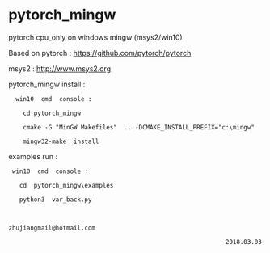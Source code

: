 # pytorch_mingw

  pytorch cpu_only on windows mingw (msys2/win10)

  Based on pytorch :  https://github.com/pytorch/pytorch

  msys2 :  http://www.msys2.org


  pytorch_mingw  install : 

      win10  cmd  console :
            
        cd pytorch_mingw

        cmake -G "MinGW Makefiles"  .. -DCMAKE_INSTALL_PREFIX="c:\mingw"

        mingw32-make  install

  
  examples  run :
      
     win10  cmd  console :

       cd  pytorch_mingw\examples

       python3  var_back.py


                                                       zhujiangmail@hotmail.com
                                                                    
                                                                2018.03.03







